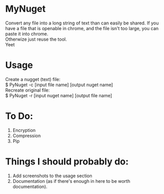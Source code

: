 # MyNuget
Convert any file into a long string of text than can easily be shared. If you have a file that is openable in chrome, and the file isn't too large, you can paste it into chrome.  
Otherwize just reuse the tool.  
Yeet  
# Usage
Create a nugget (text) file:  
$ PyNuget -c [input file name] [output nuget name]  
Recreate original file:  
$ PyNuget -r [input nuget name] [output file name]  

# To Do:    
1) Encryption  
2) Compression  
3) Pip  

# Things I should probably do:
1) Add screenshots to the usage section
2) Documentation (as if there's enough in here to be worth documentation).
